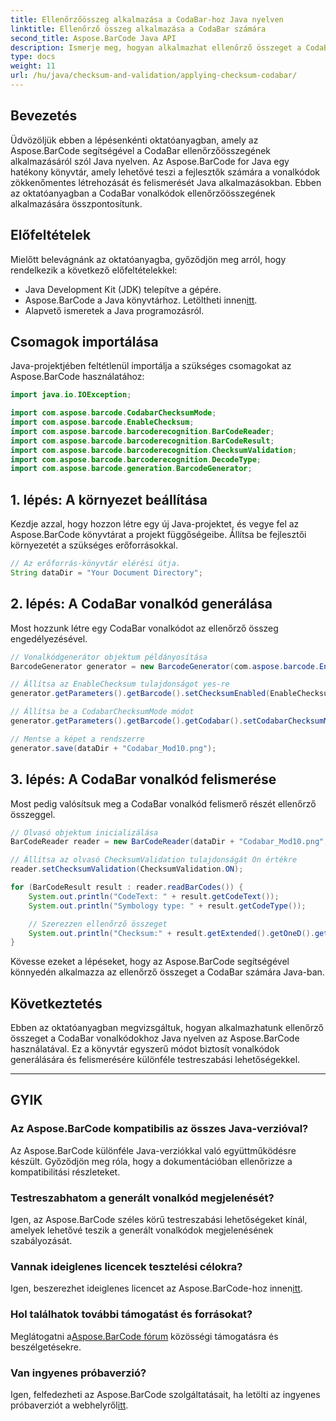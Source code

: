 ```yaml
---
title: Ellenőrzőösszeg alkalmazása a CodaBar-hoz Java nyelven
linktitle: Ellenőrző összeg alkalmazása a CodaBar számára
second_title: Aspose.BarCode Java API
description: Ismerje meg, hogyan alkalmazhat ellenőrző összeget a CodaBar számára Java nyelven az Aspose.BarCode segítségével. Ezzel a lépésről lépésre útmutatóval könnyedén generálhat és felismerhet vonalkódokat.
type: docs
weight: 11
url: /hu/java/checksum-and-validation/applying-checksum-codabar/
---
```


## Bevezetés

Üdvözöljük ebben a lépésenkénti oktatóanyagban, amely az Aspose.BarCode segítségével a CodaBar ellenőrzőösszegének alkalmazásáról szól Java nyelven. Az Aspose.BarCode for Java egy hatékony könyvtár, amely lehetővé teszi a fejlesztők számára a vonalkódok zökkenőmentes létrehozását és felismerését Java alkalmazásokban. Ebben az oktatóanyagban a CodaBar vonalkódok ellenőrzőösszegének alkalmazására összpontosítunk.

## Előfeltételek

Mielőtt belevágnánk az oktatóanyagba, győződjön meg arról, hogy rendelkezik a következő előfeltételekkel:

- Java Development Kit (JDK) telepítve a gépére.
-  Aspose.BarCode a Java könyvtárhoz. Letöltheti innen[itt](https://releases.aspose.com/barcode/java/).
- Alapvető ismeretek a Java programozásról.

## Csomagok importálása

Java-projektjében feltétlenül importálja a szükséges csomagokat az Aspose.BarCode használatához:

```java
import java.io.IOException;

import com.aspose.barcode.CodabarChecksumMode;
import com.aspose.barcode.EnableChecksum;
import com.aspose.barcode.barcoderecognition.BarCodeReader;
import com.aspose.barcode.barcoderecognition.BarCodeResult;
import com.aspose.barcode.barcoderecognition.ChecksumValidation;
import com.aspose.barcode.barcoderecognition.DecodeType;
import com.aspose.barcode.generation.BarcodeGenerator;
```

## 1. lépés: A környezet beállítása

Kezdje azzal, hogy hozzon létre egy új Java-projektet, és vegye fel az Aspose.BarCode könyvtárat a projekt függőségeibe. Állítsa be fejlesztői környezetét a szükséges erőforrásokkal.

```java
// Az erőforrás-könyvtár elérési útja.
String dataDir = "Your Document Directory";
```

## 2. lépés: A CodaBar vonalkód generálása

Most hozzunk létre egy CodaBar vonalkódot az ellenőrző összeg engedélyezésével.

```java
// Vonalkódgenerátor objektum példányosítása
BarcodeGenerator generator = new BarcodeGenerator(com.aspose.barcode.EncodeTypes.CODABAR, "1234567890");

// Állítsa az EnableChecksum tulajdonságot yes-re
generator.getParameters().getBarcode().setChecksumEnabled(EnableChecksum.YES);

// Állítsa be a CodabarChecksumMode módot
generator.getParameters().getBarcode().getCodabar().setCodabarChecksumMode(CodabarChecksumMode.MOD_10);

// Mentse a képet a rendszerre
generator.save(dataDir + "Codabar_Mod10.png");
```

## 3. lépés: A CodaBar vonalkód felismerése

Most pedig valósítsuk meg a CodaBar vonalkód felismerő részét ellenőrző összeggel.

```java
// Olvasó objektum inicializálása
BarCodeReader reader = new BarCodeReader(dataDir + "Codabar_Mod10.png", DecodeType.CODABAR);

// Állítsa az olvasó ChecksumValidation tulajdonságát On értékre
reader.setChecksumValidation(ChecksumValidation.ON);

for (BarCodeResult result : reader.readBarCodes()) {
    System.out.println("CodeText: " + result.getCodeText());
    System.out.println("Symbology type: " + result.getCodeType());

    // Szerezzen ellenőrző összeget
    System.out.println("Checksum:" + result.getExtended().getOneD().getCheckSum());
}
```

Kövesse ezeket a lépéseket, hogy az Aspose.BarCode segítségével könnyedén alkalmazza az ellenőrző összeget a CodaBar számára Java-ban.

## Következtetés

Ebben az oktatóanyagban megvizsgáltuk, hogyan alkalmazhatunk ellenőrző összeget a CodaBar vonalkódokhoz Java nyelven az Aspose.BarCode használatával. Ez a könyvtár egyszerű módot biztosít vonalkódok generálására és felismerésére különféle testreszabási lehetőségekkel.

---

## GYIK

### Az Aspose.BarCode kompatibilis az összes Java-verzióval?
Az Aspose.BarCode különféle Java-verziókkal való együttműködésre készült. Győződjön meg róla, hogy a dokumentációban ellenőrizze a kompatibilitási részleteket.

### Testreszabhatom a generált vonalkód megjelenését?
Igen, az Aspose.BarCode széles körű testreszabási lehetőségeket kínál, amelyek lehetővé teszik a generált vonalkódok megjelenésének szabályozását.

### Vannak ideiglenes licencek tesztelési célokra?
 Igen, beszerezhet ideiglenes licencet az Aspose.BarCode-hoz innen[itt](https://purchase.aspose.com/temporary-license/).

### Hol találhatok további támogatást és forrásokat?
 Meglátogatni a[Aspose.BarCode fórum](https://forum.aspose.com/c/barcode/13) közösségi támogatásra és beszélgetésekre.

### Van ingyenes próbaverzió?
 Igen, felfedezheti az Aspose.BarCode szolgáltatásait, ha letölti az ingyenes próbaverziót a webhelyről[itt](https://releases.aspose.com/).
